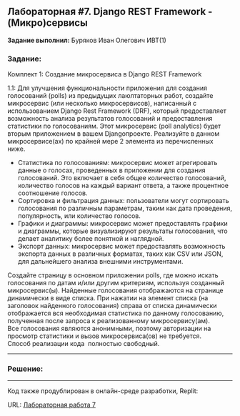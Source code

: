 ## Лабораторная #7. Django REST Framework - (Микро)сервисы

**Задание выполнил:** Буряков Иван Олегович ИВТ(1)

### Задание: 

Комплект 1: Создание микросервиса в Django REST Framework

1.1: Для улучшения функциональности приложения для создания голосований (polls) из предыдущих лаюлтаторных работ, создайте микросервис (или несколько микросервисов), написанный с использованием Django Rest Framework (DRF), который предоставляет возможность анализа результатов голосований и предоставления статистики по голосованиям. Этот микросервис (poll analytics) будет вторым приложением в вашем Django­проекте. Реализуйте в данном микросервисе(­ах) по крайней мере 2 элемента из перечисленных ниже.
* Статистика по голосованиям: микросервис может агрегировать данные о голосах, проведенных в приложении для создания голосований. Это включает в себя общее количество голосований, количество голосов на каждый вариант ответа, а также процентное соотношение голосов.
* Сортировка и фильтрация данных: пользователи могут сортировать голосования по различным параметрам, таким как дата проведения, популярность, или количество голосов.
* Графики и диаграммы: микросервис может предоставлять графики и диаграммы, которые визуализируют результаты голосования, что делает аналитику более понятной и наглядной.
* Экспорт данных: микросервис может предоставлять возможность экспорта данных в различных форматах, таких как CSV или JSON, для дальнейшего анализа внешними инструментами.

Создайте страницу в основном приложении polls, где можно искать голосования по датам и/или другим критериям, используя созданный микросервис(­ы). Найденные голосования отображаются на странице динамически в виде списка. При нажатии на элемент списка (на заголовок найденного голосования) справа от списка динамически отображается вся необходимая статистика по данному голосованию, полученная после запроса к реализованному микросервису(­ам).\
Все голосования являются анонимными, поэтому авторизации на просмотр статистики и вызов микросервиса(­ов) не требуется.\
Способ реализации кода ­ полностью свободный.

___________________________________________
### Решение:
___________________________________________


Код также продублирован в онлайн-среде разработки, Replit:

URL: [Лабораторная работа 7](https://replit.com/@Buryackov-Ivan/)
